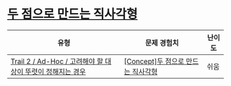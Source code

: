 # [두 점으로 만드는 직사각형](https://www.codetree.ai/trails/complete/curated-cards/intro-rectangle-made-of-two-points)

|유형|문제 경험치|난이도|
|---|---|---|
|[Trail 2 / Ad-Hoc / 고려해야 할 대상이 뚜렷이 정해지는 경우](https://www.codetree.ai/trail-info/novice-mid/)|[[Concept]두 점으로 만드는 직사각형](https://www.codetree.ai/trails/complete/curated-cards/intro-rectangle-made-of-two-points/)|쉬움|

